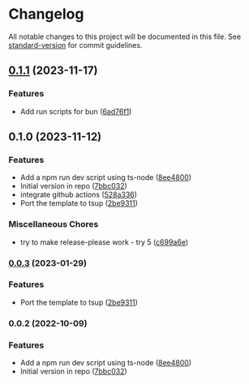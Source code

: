 # Changelog

All notable changes to this project will be documented in this file. See [standard-version](https://github.com/conventional-changelog/standard-version) for commit guidelines.

## [0.1.1](https://github.com/bn3t/ts-template/compare/v0.1.0...v0.1.1) (2023-11-17)


### Features

* Add run scripts for bun ([6ad76f1](https://github.com/bn3t/ts-template/commit/6ad76f190d1eddde2aa5ddbbef462cf0aa39545b))

## 0.1.0 (2023-11-12)


### Features

* Add a npm run dev script using ts-node ([8ee4800](https://github.com/bn3t/ts-template/commit/8ee480035caa3afbdeb6769eb8f5af3b9911df96))
* Initial version in repo ([7bbc032](https://github.com/bn3t/ts-template/commit/7bbc0321079a2475e92d53108bcfe7340d84a49f))
* integrate github actions ([528a336](https://github.com/bn3t/ts-template/commit/528a336002cbcdd2fef1b04d7c48cbc6fe1cd2e0))
* Port the template to tsup ([2be9311](https://github.com/bn3t/ts-template/commit/2be93114ad0c5ec43588b21bfcf4cf61ca5b10ff))


### Miscellaneous Chores

* try to make release-please work - try 5 ([c699a6e](https://github.com/bn3t/ts-template/commit/c699a6e5212ce2425bf97673cc7654ba34a37bda))

### [0.0.3](https://gitlab.com/bn3t/ts-template/compare/0.0.2...0.0.3) (2023-01-29)


### Features

* Port the template to tsup ([2be9311](https://gitlab.com/bn3t/ts-template/commit/2be93114ad0c5ec43588b21bfcf4cf61ca5b10ff))

### 0.0.2 (2022-10-09)


### Features

* Add a npm run dev script using ts-node ([8ee4800](https://gitlab.com/bn3t/ts-template/commit/8ee480035caa3afbdeb6769eb8f5af3b9911df96))
* Initial version in repo ([7bbc032](https://gitlab.com/bn3t/ts-template/commit/7bbc0321079a2475e92d53108bcfe7340d84a49f))
